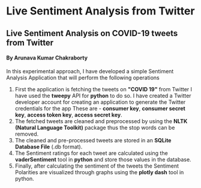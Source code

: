 # Live Sentiment Analysis from Twitter
## Live Sentiment Analysis on COVID-19 tweets from Twitter
#### By Arunava Kumar Chakraborty

In this experimental approach, I have developed a simple Sentiment Analysis Application that will perform the following operations
1. First the application is fetching the tweets on **"COVID 19"** from Twitter I have used the **tweepy** API for **python** to do so. I have created a Twitter developer account for creating an application to generate the Twitter credentials for the app These are - **consumer key**, **consumer secret key**, **access token key**, **access secret key**.
2. The fetched tweets are cleaned and preprocessed by using the **NLTK (Natural Language Toolkit)** package thus the stop words can be removed.
3. The cleaned and pre-processed tweets are stored in an **SQLite Database File** (.db format).
4. The Sentiment ratings for each tweet are calculated using the **vaderSentiment** tool in **python** and store those values in the database.
5. Finally, after calculating the sentiment of the tweets the Sentiment Polarities are visualized through graphs using the **plotly dash** tool in python.
